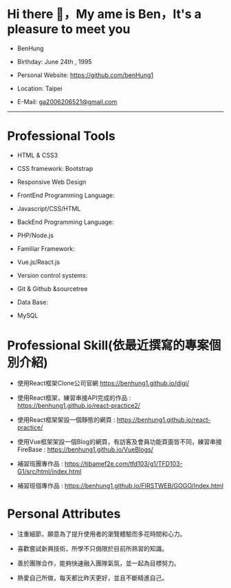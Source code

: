 # Hi there 👋，My ame is Ben，It's a pleasure to meet you

* BenHung

* Birthday: June 24th , 1995

* Personal Website: https://github.com/benHung1

* Location: Taipei

* E-Mail: ga2006206521@gmail.com

----------------------------------

# Professional Tools

* HTML & CSS3 

* CSS framework: Bootstrap

* Responsive Web Design
* FrontEnd Programming Language:

* Javascript/CSS/HTML
 
* BackEnd Programming Language:

* PHP/Node.js

* Familiar Framework:

* Vue.js/React.js

* Version control systems: 

* Git & Github &sourcetree

* Data Base: 
 
* MySQL

# Professional Skill(依最近撰寫的專案個別介紹)

*  使用React框架Clone公司官網 https://benhung1.github.io/digi/

* 使用React框架，練習串接API完成的作品 : https://benhung1.github.io/react-practice2/

* 使用React框架架設一個靜態的網頁 : https://benhung1.github.io/react-practice/

* 使用Vue框架架設一個Blog的網頁，有訪客及會員功能頁面皆不同，練習串接FireBase : https://benhung1.github.io/VueBlogs/

* 補習班團專作品 : https://tibamef2e.com/tfd103/g1/TFD103-G1/src/html/index.html

* 補習班個專作品 : https://benhung1.github.io/FIRSTWEB/GOGO/Index.html


# Personal Attributes

* 注重細節，願意為了提升使用者的瀏覽體驗而多花時間和心力。

* 喜歡嘗試新興技術，所學不只侷限於目前所熟習的知識。

* 善於團隊合作，能夠快速融入團隊氣氛，並一起為目標努力。

* 熱愛自己所做，每天都比昨天更好，並且不斷精進自己。
